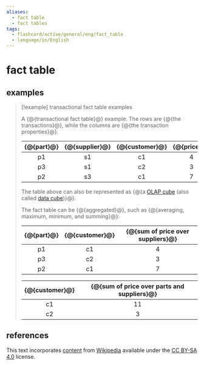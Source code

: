 ```yaml
---
aliases:
  - fact table
  - fact tables
tags:
  - flashcard/active/general/eng/fact_table
  - language/in/English
---
```


# fact table

## examples

> [!example] transactional fact table examples
>
> A {@{transactional fact table}@} example. The rows are {@{the transactions}@}, while the columns are {@{the transaction properties}@}.
>
> | {@{part}@} | {@{supplier}@} | {@{customer}@} | {@{price}@} |
> |:--------:|:------------:|:------------:|:---------:|
> | p1       | s1           | c1           | 4         |
> | p3       | s1           | c2           | 3         |
> | p2       | s3           | c1           | 7         |
>
> The table above can also be represented as {@{a [OLAP cube](OLAP%20cube.md) (also called [data cube](data%20cube.md))}@}.
>
> The fact table can be {@{aggregated}@}, such as {@{averaging, maximum, minimum, and summing}@}:
>
> | {@{part}@} | {@{customer}@} | {@{sum of price over suppliers}@} |
> |:--------:|:------------:|:-------------------------------:|
> | p1       | c1           | 4                               |
> | p3       | c2           | 3                               |
> | p2       | c1           | 7                               |
>
> | {@{customer}@} | {@{sum of price over parts and suppliers}@} |
> |:------------:|:-----------------------------------------:|
> | c1           | 11                                        |
> | c2           | 3                                         | <!--SR:!2026-11-08,665,330!2025-08-09,313,310!2027-04-09,784,330!2029-06-03,1411,350!2027-03-02,757,330!2028-07-30,1169,350!2027-01-25,728,330!2028-07-11,1152,350!2029-03-23,1356,350!2026-11-13,669,330!2028-04-10,1083,350!2026-08-03,593,330!2026-08-12,596,330!2028-12-15,1277,350!2025-11-20,390,310-->

## references

This text incorporates [content](https://en.wikipedia.org/wiki/fact_table) from [Wikipedia](Wikipedia.md) available under the [CC BY-SA 4.0](https://creativecommons.org/licenses/by-sa/4.0/) license.
